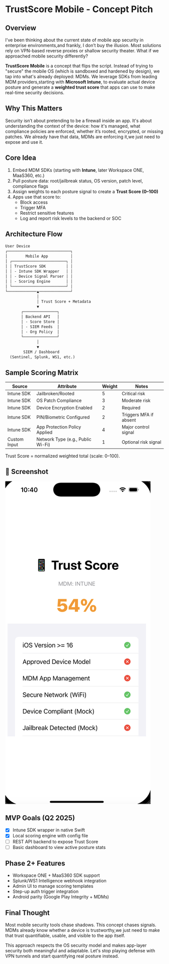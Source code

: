 # TrustScore Mobile - Concept Pitch

## Overview

I've been thinking about the current state of mobile app security in enterprise environments,and frankly, I don’t buy the illusion. Most solutions rely on VPN-based reverse proxies or shallow security theater. What if we approached mobile security differently?

**TrustScore Mobile** is a concept that flips the script. Instead of trying to "secure" the mobile OS (which is sandboxed and hardened by design), we tap into what's already deployed: MDMs. We leverage SDKs from leading MDM providers,starting with **Microsoft Intune**, to evaluate actual device posture and generate a **weighted trust score** that apps can use to make real-time security decisions.

## Why This Matters

Security isn’t about pretending to be a firewall inside an app. It's about understanding the context of the device: how it's managed, what compliance policies are enforced, whether it’s rooted, encrypted, or missing patches. We already have that data, MDMs are enforcing it,we just need to expose and use it.

## Core Idea

1. Embed MDM SDKs (starting with **Intune**, later Workspace ONE, MaaS360, etc.)
2. Pull posture data: root/jailbreak status, OS version, patch level, compliance flags
3. Assign weights to each posture signal to create a **Trust Score (0–100)**
4. Apps use that score to:
   - Block access
   - Trigger MFA
   - Restrict sensitive features
   - Log and report risk levels to the backend or SOC

## Architecture Flow

```text
User Device
┌────────────────────────────┐
│        Mobile App          │
│ ┌────────────────────────┐ │
│ │ TrustScore SDK         │ │
│ │ - Intune SDK Wrapper   │ │
│ │ - Device Signal Parser │ │
│ │ - Scoring Engine       │ │
│ └────────────────────────┘ │
└─────────────▲──────────────┘
              │
              │ Trust Score + Metadata
              ▼
       ┌───────────────┐
       │ Backend API   │
       │ - Score Store │
       │ - SIEM Feeds  │
       │ - Org Policy  │
       └───────────────┘
              │
              ▼
        SIEM / Dashboard
  (Sentinel, Splunk, WS1, etc.)
```

## Sample Scoring Matrix

| Source       | Attribute                         | Weight | Notes                  |
|--------------|------------------------------------|--------|-------------------------|
| Intune SDK   | Jailbroken/Rooted                 | 5      | Critical risk          |
| Intune SDK   | OS Patch Compliance               | 3      | Moderate risk          |
| Intune SDK   | Device Encryption Enabled         | 2      | Required               |
| Intune SDK   | PIN/Biometric Configured          | 2      | Triggers MFA if absent |
| Intune SDK   | App Protection Policy Applied     | 4      | Major control signal   |
| Custom Input | Network Type (e.g., Public Wi-Fi) | 1      | Optional risk signal   |

Trust Score = normalized weighted total (scale: 0–100).

## 📱 Screenshot

![Trust Score Mobile Screenshot](assets/screenshot.png)

## MVP Goals (Q2 2025)
- [x] Intune SDK wrapper in native Swift
- [x] Local scoring engine with config file
- [ ] REST API backend to expose Trust Score
- [ ] Basic dashboard to view active posture stats

## Phase 2+ Features
- Workspace ONE + MaaS360 SDK support
- Splunk/WS1 Intelligence webhook integration
- Admin UI to manage scoring templates
- Step-up auth trigger integration
- Android parity (Google Play Integrity + MDMs)

## Final Thought

Most mobile security tools chase shadows. This concept chases signals. MDMs already know whether a device is trustworthy,we just need to make that trust quantifiable, usable, and visible to the app itself.

This approach respects the OS security model and makes app-layer security both meaningful and adaptable. Let's stop playing defense with VPN tunnels and start quantifying real posture instead.

